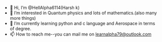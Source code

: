 - 👋 Hi, I’m @HellAlpha6114(Harsh k)
- 👀 I’m interested in Quantum physics and lots of mathematics.(also many more things) 
- 🌱 I’m currently learning python and c language and Aerospace in terms of degree.
- 📫 How to reach me--you can mail me on learnalpha79@outlook.com

<!---
HellAlpha6114/HellAlpha6114 is a ✨ special ✨ repository because its `README.md` (this file) appears on your GitHub profile.
You can click the Preview link to take a look at your changes.
--->
